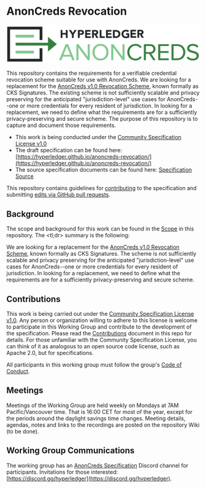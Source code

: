 # AnonCreds Revocation

![AnonCreds Logo](/spec/images/logo/hl_anoncreds_colour.svg)

This repository contains the requirements for a verifiable credential revocation
scheme suitable for use with AnonCreds. We are looking for a replacement for the
[AnonCreds v1.0 Revocation Scheme], known formally as CKS Signatures. The
existing scheme is not sufficiently scalable and privacy preserving for the
anticipated "jurisdiction-level" use cases for AnonCreds--one or more
credentials for every resident of jurisdiction. In looking for a replacement, we
need to define what the requirements are for a sufficiently privacy-preserving
and secure scheme. The purpose of this repository is to capture and document
those requirements.

[AnonCreds v1.0 Revocation Scheme]: https://github.com/hyperledger/indy-hipe/blob/main/text/0011-cred-revocation/README.md

- This work is being conducted under the [Community Specification License v1.0](1._Community_Specification_License-v1.md)
- The draft specification can be found here: [https://hyperledger.github.io/anoncreds-revocation/](https://hyperledger.github.io/anoncreds-revocation/)
- The source specification documents can be found here: [Specification Source](/spec)

This repository contains guidelines for [contributing](#contributions) to the specification and submitting [edits via GitHub pull requests](/EditingTheSpec.md).

## Background

The scope and background for this work can be found in the [Scope](2._Scope.md) in
this repository. The <tl;dr> summary is the following:

We are looking for a replacement for the [AnonCreds v1.0 Revocation Scheme], known formally as CKS Signatures. The scheme is not sufficiently scalable and privacy preserving for the anticipated "jurisdiction-level" use cases for AnonCreds--one or more credentials for every resident of jurisdiction. In looking for a replacement, we need to define what the requirements are for a sufficiently privacy-preserving and secure scheme.

## Contributions

This work is being carried out under the [Community Specification License
v1.0](1._Community_Specification_License-v1.md). Any person or organization
willing to adhere to this license is welcome to participate in this Working
Group and contribute to the development of the specification. Please read the
[Contributions](6._Contributing.md) document in this repo for details. For those
unfamiliar with the Community Specification License, you can think of it as
analogous to an open source code license, such as Apache 2.0, but for
specifications.

All participants in this working group must follow the group's [Code of Conduct](8._Code_of_Conduct.md).

## Meetings

Meetings of the Working Group are held weekly on Mondays at 7AM
Pacific/Vancouver time. That is 16:00 CET for most of the year, except for the
periods around the daylight savings time changes. Meeting details, agendas,
notes and links to the recordings are posted on the repository Wiki (to be done).

## Working Group Communications

The working group has an [AnonCreds Specification](https://discord.com/channels/905194001349627914/1037471404586709042) Discord channel for participants. Invitations for those interested: [https://discord.gg/hyperledger](https://discord.gg/hyperledger).

